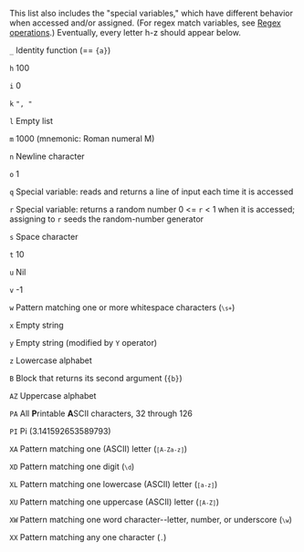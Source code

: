 This list also includes the "special variables," which have different behavior when accessed and/or assigned. (For regex match variables, see [Regex operations](https://github.com/dloscutoff/pip/blob/master/Documentation/Regex%20operations.md).) Eventually, every letter h-z should appear below.

`_` Identity function (== `{a}`)

`h` 100

`i` 0

`k` `", "`

`l` Empty list

`m` 1000 (mnemonic: Roman numeral M)

`n` Newline character

`o` 1

`q` Special variable: reads and returns a line of input each time it is accessed

`r` Special variable: returns a random number 0 <= `r` < 1 when it is accessed; assigning to `r` seeds the random-number generator

`s` Space character

`t` 10

`u` Nil

`v` -1

`w` Pattern matching one or more whitespace characters (<code>`\s+`</code>)

`x` Empty string

`y` Empty string (modified by `Y` operator)

`z` Lowercase alphabet

`B` Block that returns its second argument (`{b}`)

`AZ` Uppercase alphabet

`PA` All **P**rintable **A**SCII characters, 32 through 126

`PI` Pi (3.141592653589793)

`XA` Pattern matching one (ASCII) letter (<code>`[A-Za-z]`</code>)

`XD` Pattern matching one digit (<code>`\d`</code>)

`XL` Pattern matching one lowercase (ASCII) letter (<code>`[a-z]`</code>)

`XU` Pattern matching one uppercase (ASCII) letter (<code>`[A-Z]`</code>)

`XW` Pattern matching one word character--letter, number, or underscore (<code>`\w`</code>)

`XX` Pattern matching any one character (<code>`.`</code>)
